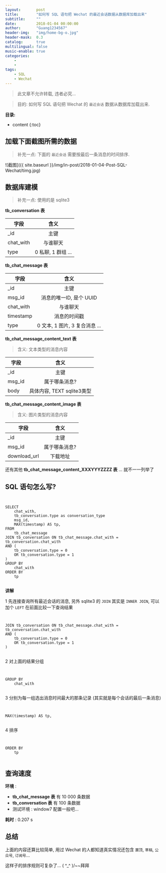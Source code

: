 ```yaml
---
layout:       post
title:        "如何写 SQL 语句把 Wechat 的最近会话数据从数据库加载出来"
subtitle:     ""
date:         2018-01-04 00:00:00
author:       "Guang1234567"
header-img:   "img/home-bg-o.jpg"
header-mask:  0.3
catalog:      true
multilingual: false
music-enable: true
categories:
    -
    -
tags:
    - SQL
    - Wechat
---
```



> 此文章不允许转载, 违者必究...

> 目的: 如何写 SQL 语句把 Wechat 的 `最近会话` 数据从数据库加载出来.

**目录:**

* content
{:toc}


## 加载下面截图所需的数据

> 补充一点: 下面的 `最近会话` 需要按最后一条消息的时间排序.

![截图]({{ site.baseurl }}/img/in-post/2018-01-04-Post-SQL-Wechat/timg.jpg)


## 数据库建模

> 补充一点: 使用的是 sqlite3

**tb_conversation 表**

| 字段       | 含义           |
| ------------- |:-------------:|
| _id      | 主键 |
| chat_with      | 与谁聊天 |
| type      | 0 私聊, 1 群组 ...|


**tb_chat_message 表**

| 字段       | 含义           |
| ------------- |:-------------:|
| _id      | 主键 |
| msg_id      | 消息的唯一ID, 是个 UUID |
| chat_with      | 与谁聊天 |
| timestamp      | 消息的时间戳 |
| type      | 0 文本, 1 图片, 3 复合消息 ...|


**tb_chat_message_content_text 表**

> 含义: 文本类型的消息内容

| 字段       | 含义           |
| ------------- |:-------------:|
| _id      | 主键 |
| msg_id      | 属于哪条消息? |
| body      | 具体内容, TEXT sqlite3类型  |

**tb_chat_message_content_image 表**

> 含义: 图片类型的消息内容

| 字段       | 含义           |
| ------------- |:-------------:|
| _id      | 主键 |
| msg_id      | 属于哪条消息? |
| download_url      | 下载地址  |


还有其他 **tb_chat_message_content_XXXYYYZZZZ 表** ... 就不一一列举了

## SQL 语句怎么写?

<pre class="line-numbers" data-start="1" data-line=""><code class="language-sql">

SELECT
	chat_with,
    tb_conversation.type as conversation_type
	msg_id,
	MAX(timestamp) AS tp,
FROM
	tb_chat_message
JOIN tb_conversation ON tb_chat_message.chat_with = tb_conversation.chat_with
AND (
	tb_conversation.type = 0
	OR tb_conversation.type = 1
)
GROUP BY
	chat_with
ORDER BY
	tp

</code></pre>


**讲解**

1 先连接查询所有最近会话的消息, 另外 sqlite3 的 `JOIN` 其实是 `INNER JOIN`, 可以加个 `LEFT` 在前面比较一下查询结果

<pre class="line-numbers" data-start="8" data-line=""><code class="language-sql">

JOIN tb_conversation ON tb_chat_message.chat_with = tb_conversation.chat_with
AND (
	tb_conversation.type = 0
	OR tb_conversation.type = 1
)

</code></pre>

2 对上面的结果分组

<pre class="line-numbers" data-start="13" data-line=""><code class="language-sql">

GROUP BY
	chat_with

</code></pre>

3 分别为每一组选出消息时间最大的那条记录 (其实就是每个会话的最后一条消息)

<pre class="line-numbers" data-start="5" data-line=""><code class="language-sql">

MAX(timestamp) AS tp,

</code></pre>

4 排序

<pre class="line-numbers" data-start="15" data-line=""><code class="language-sql">

ORDER BY
	tp

</code></pre>

## 查询速度

**环境** :

- **tb_chat_message 表** 有 10 000 条数据
- **tb_conversation 表** 有 100 条数据
- 测试环境 : window7 配置一般吧...

**耗时** :  0.207 s

## 总结

上面的内容还算比较简单, 用过 Wechat 的人都知道真实情况还包含 `置顶`, `草稿`, `公众号`, `订阅号`...

这样子的排序规则可复杂了... ( ^_^ )/~~拜拜






